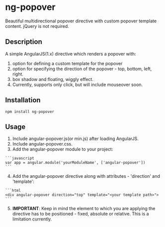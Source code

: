 # ng-popover
Beautiful multidirectional popover directive with custom popover template content. jQuery is not required.

Description
-----------
A simple AngularJS(1.x) directive which renders a popover with:

  1. option for defining a custom template for the popover
  2. option for specifying the direction of the popover - top, bottom, left, right.
  3. box shadow and floating, wiggly effect.
  4. Currently, supports only click, but will include mouseover soon.
  
Installation
-----
```code
npm install ng-popover
```

Usage
-----
  1. Include angular-popover.js(or min.js) after loading AngularJS.
  2. Include angular-popover.css. 
  3. Add the angular-popover module to your project:
  
    ```javascript
    var app = angular.module('yourModuleName', ['angular-popover'])
    ```
  4. Add the angular-popover directive along with attributes - 'direction' and 'template':
  
    ```html
    <div angular-popover direction="top" template="<your template path>">
    ```
  5. **IMPORTANT**: Keep in mind the element to which you are applying the directive has to be positioned - fixed, absolute or relative. This is a limitation currently. 
